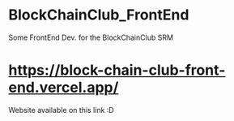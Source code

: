 # BlockChainClub_FrontEnd
Some FrontEnd Dev. for the BlockChainClub SRM
# https://block-chain-club-front-end.vercel.app/
Website available on this link :D
